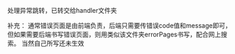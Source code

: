 处理异常跳转，已转交给handler文件夹

补充：
通常错误页面是由前端负责，后端只需要传错误code值和message即可，
但如果需要后端书写错误页面，则用类似该文件夹errorPages书写，配合网上搜索。
当然自己所写还未生效
